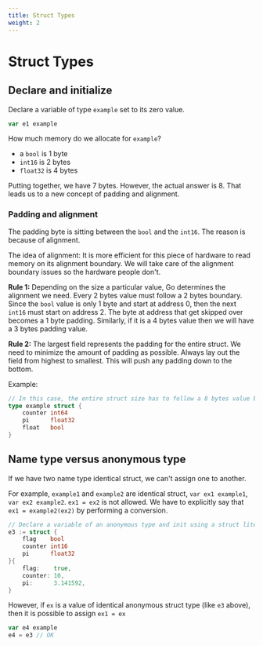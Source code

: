 ```yaml
---
title: Struct Types
weight: 2
---
```


# Struct Types

## Declare and initialize

Declare a variable of type `example` set to its zero value.
```go
var e1 example
```

How much memory do we allocate for `example`?
- a `bool` is 1 byte
- `int16` is 2 bytes
- `float32` is 4 bytes

Putting together, we have 7 bytes. However, the actual answer is 8. That leads
us to a new concept of padding and alignment.

### Padding and alignment

The padding byte is sitting between the `bool` and the `int16`. The reason is
because of alignment.

The idea of alignment: It is more efficient for this piece of hardware to read
memory on its alignment boundary. We will take care of the alignment boundary
issues so the hardware people don't.

**Rule 1:**
Depending on the size a particular value, Go determines the alignment we need.
Every 2 bytes value must follow a 2 bytes boundary. Since the `bool` value is
only 1 byte and start at address 0, then the next `int16` must start on
address 2. The byte at address that get skipped over becomes a 1 byte padding.
Similarly, if it is a 4 bytes value then we will have a 3 bytes padding value.

**Rule 2:**
The largest field represents the padding for the entire struct. We need to
minimize the amount of padding as possible. Always lay out the field from
highest to smallest. This will push any padding down to the bottom.

Example:
```go
// In this case, the entire struct size has to follow a 8 bytes value because int64 is 8 bytes.
type example struct {
    counter int64
    pi      float32
    float   bool
}
```

## Name type versus anonymous type

If we have two name type identical struct, we can't assign one to another.

For example, `example1` and `example2` are identical struct,
`var ex1 example1`, `var ex2 example2`.
`ex1 = ex2` is not allowed.
We have to explicitly say that `ex1 = example2(ex2)` by performing a conversion.

```go
// Declare a variable of an anonymous type and init using a struct literal.
e3 := struct {
    flag    bool
    counter int16
    pi      float32
}{
    flag:    true,
    counter: 10,
    pi:      3.141592,
}
```

However, if `ex` is a value of identical anonymous struct type (like `e3`
above), then it is possible to assign `ex1 = ex`

```go
var e4 example
e4 = e3 // OK
```
